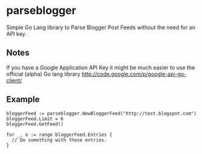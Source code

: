 parseblogger
============

Simple Go Lang library to Parse Blogger Post Feeds without the need for an API key.

Notes
-----------
If you have a Google Application API Key it might be much easier to use the official (alpha) Go lang library http://code.google.com/p/google-api-go-client/

Example
----------
```
bloggerFeed := parseblogger.NewBloggerFeed("http://test.blogspot.com")
bloggerFeed.Limit = 6
bloggerFeed.GetFeed()

for _, e := range bloggerFeed.Entries {
  // Do something with those entries.
}
```
